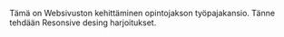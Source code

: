 Tämä on Websivuston kehittäminen opintojakson työpajakansio. Tänne tehdään Resonsive desing harjoitukset.